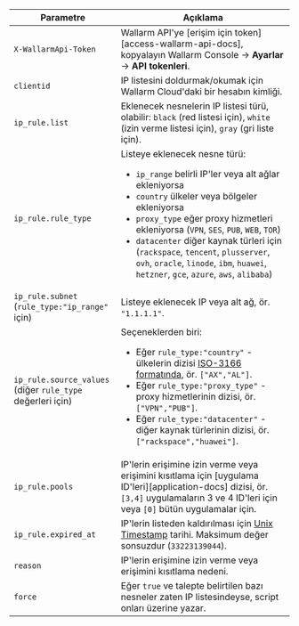 | Parametre | Açıklama |
| --------- | ----------- |
| `X-WallarmApi-Token` | Wallarm API'ye [erişim için token][access-wallarm-api-docs], kopyalayın Wallarm Console → **Ayarlar** → **API tokenleri**. |
| `clientid` | IP listesini doldurmak/okumak için Wallarm Cloud'daki bir hesabın kimliği. |
| `ip_rule.list` | Eklenecek nesnelerin IP listesi türü, olabilir: `black` (red listesi için), `white` (izin verme listesi için), `gray` (gri liste için). |
| `ip_rule.rule_type` | Listeye eklenecek nesne türü:<ul><li>`ip_range` belirli IP'ler veya alt ağlar ekleniyorsa</li><li>`country` ülkeler veya bölgeler ekleniyorsa</li><li>`proxy_type` eğer proxy hizmetleri ekleniyorsa (`VPN`, `SES`, `PUB`, `WEB`, `TOR`)</li><li>`datacenter` diğer kaynak türleri için (`rackspace`, `tencent`, `plusserver`, `ovh`, `oracle`, `linode`, `ibm`, `huawei`, `hetzner`, `gce`, `azure`, `aws`, `alibaba`)</li></ul> |
| `ip_rule.subnet`<br>(`rule_type:"ip_range"` için) | Listeye eklenecek IP veya alt ağ, ör. `"1.1.1.1"`. |
| `ip_rule.source_values`<br>(diğer `rule_type` değerleri için) | Seçeneklerden biri:<ul><li>Eğer `rule_type:"country"` - ülkelerin dizisi [ISO-3166 formatında](https://en.wikipedia.org/wiki/List_of_ISO_3166_country_codes), ör. `["AX","AL"]`.</li><li>Eğer `rule_type:"proxy_type"` - proxy hizmetlerinin dizisi, ör. `["VPN","PUB"]`.</li><li>Eğer `rule_type:"datacenter"` - diğer kaynak türlerinin dizisi, ör. `["rackspace","huawei"]`.</li></ul> |
| `ip_rule.pools` | IP'lerin erişimine izin verme veya erişimini kısıtlama için [uygulama ID'leri][application-docs] dizisi, ör. `[3,4]` uygulamaların 3 ve 4 ID'leri için veya `[0]` bütün uygulamalar için. |
| `ip_rule.expired_at` | IP'lerin listeden kaldırılması için [Unix Timestamp](https://www.unixtimestamp.com/) tarihi. Maksimum değer sonsuzdur (`33223139044`). |
| `reason` | IP'lerin erişimine izin verme veya erişimini kısıtlama nedeni. |
| `force` | Eğer `true` ve talepte belirtilen bazı nesneler zaten IP listesindeyse, script onları üzerine yazar. |